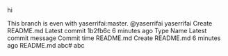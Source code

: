 hi 

This branch is even with yaserrifai:master.
@yaserrifai
yaserrifai Create README.md
Latest commit 1b2fb6c  6 minutes ago
Type	Name	Latest commit message	Commit time
README.md	Create README.md	6 minutes ago
 README.md
abc# abc
